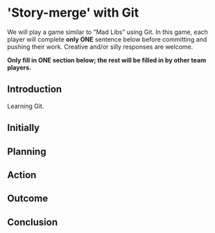 # 'Story-merge' with Git
We will play a game similar to "Mad Libs" using Git. In this game, each player will complete **only ONE** sentence below before committing and pushing their work. Creative and/or silly responses are welcome.  

**Only fill in ONE section below; the rest will be filled in by other team players.**  

## Introduction  
 Learning Git.  

## Initially  

## Planning  

## Action  

## Outcome  

## Conclusion
